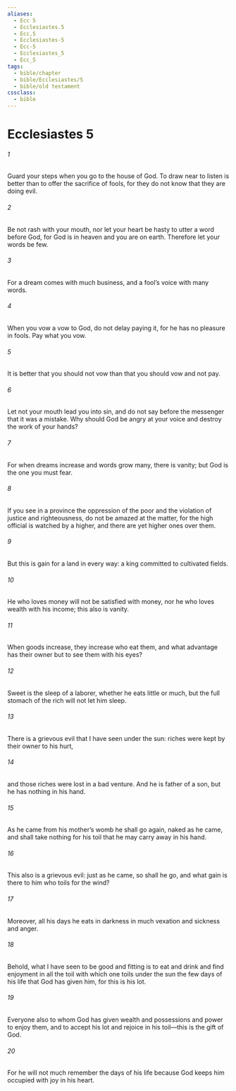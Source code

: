 ```yaml
---
aliases:
  - Ecc 5
  - Ecclesiastes.5
  - Ecc.5
  - Ecclesiastes-5
  - Ecc-5
  - Ecclesiastes_5
  - Ecc_5
tags:
  - bible/chapter
  - bible/Ecclesiastes/5
  - bible/old testament
cssclass:
  - bible
---
```


# Ecclesiastes 5

###### 1
Guard your steps when you go to the house of God. To draw near to listen is better than to offer the sacrifice of fools, for they do not know that they are doing evil.
###### 2
Be not rash with your mouth, nor let your heart be hasty to utter a word before God, for God is in heaven and you are on earth. Therefore let your words be few.
###### 3
For a dream comes with much business, and a fool’s voice with many words.
###### 4
When you vow a vow to God, do not delay paying it, for he has no pleasure in fools. Pay what you vow.
###### 5
It is better that you should not vow than that you should vow and not pay.
###### 6
Let not your mouth lead you into sin, and do not say before the messenger that it was a mistake. Why should God be angry at your voice and destroy the work of your hands?
###### 7
For when dreams increase and words grow many, there is vanity; but God is the one you must fear.
###### 8
If you see in a province the oppression of the poor and the violation of justice and righteousness, do not be amazed at the matter, for the high official is watched by a higher, and there are yet higher ones over them.
###### 9
But this is gain for a land in every way: a king committed to cultivated fields.
###### 10
He who loves money will not be satisfied with money, nor he who loves wealth with his income; this also is vanity.
###### 11
When goods increase, they increase who eat them, and what advantage has their owner but to see them with his eyes?
###### 12
Sweet is the sleep of a laborer, whether he eats little or much, but the full stomach of the rich will not let him sleep.
###### 13
There is a grievous evil that I have seen under the sun: riches were kept by their owner to his hurt,
###### 14
and those riches were lost in a bad venture. And he is father of a son, but he has nothing in his hand.
###### 15
As he came from his mother’s womb he shall go again, naked as he came, and shall take nothing for his toil that he may carry away in his hand.
###### 16
This also is a grievous evil: just as he came, so shall he go, and what gain is there to him who toils for the wind?
###### 17
Moreover, all his days he eats in darkness in much vexation and sickness and anger.
###### 18
Behold, what I have seen to be good and fitting is to eat and drink and find enjoyment in all the toil with which one toils under the sun the few days of his life that God has given him, for this is his lot.
###### 19
Everyone also to whom God has given wealth and possessions and power to enjoy them, and to accept his lot and rejoice in his toil—this is the gift of God.
###### 20
For he will not much remember the days of his life because God keeps him occupied with joy in his heart.


